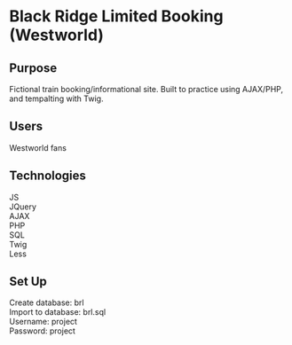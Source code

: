 # Black Ridge Limited Booking (Westworld)

##  Purpose
Fictional train booking/informational site. Built to practice using AJAX/PHP, and tempalting with Twig. 

## Users
Westworld fans

## Technologies
JS  
JQuery  
AJAX  
PHP  
SQL  
Twig  
Less  

## Set Up
Create database: brl  
Import  to database: brl.sql  
Username: project  
Password: project  
